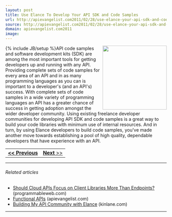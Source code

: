 ```yaml
---
layout: post
title: Use Elance To Develop Your API SDK and Code Samples
url: http://apievangelist.com2011/02/28/use-elance-your-api-sdk-and-code-samples/
source: http://apievangelist.com2011/02/28/use-elance-your-api-sdk-and-code-samples/
domain: apievangelist.com2011
image: 
---
```

{% include JB/setup %}<img src="http://kinlane-productions.s3.amazonaws.com/elance/gears-code-samples.jpg"  width="200" align="right" />API code samples and software development kits (SDK) are among the most important tools for getting developers up and running with any API.
Providing complete sets of code samples for every area of an API and in as many programming languages as you can is important to a developer's (and an API's) success. With complete sets of code samples in a wide variety of programming languages an API has a greater chance of success in getting adoption amongst the wider developer community.
Using existing freelance developer communities for developing API SDK and code samples is a great way to build your code libraries with minimum use of internal resources. And in turn, by using Elance developers to build code samples, you've made another move towards establishing a pool of high quality, dependable developers that have experience with an API.
<table cellspacing="5" cellpadding="5" width="100%">
     <tbody>
          <tr>
               <td align="left">
                    <strong><strong><a title="Use Elance Your API SDK and Code Samples" href="http://blog.apievangelist.com/2011/02/28/use-elance-your-api-sdk-and-code-samples/">&lt;&lt; Previous</a></strong></strong>
               </td>
               <td align="right">
                    <a title="Develop an Elance Skills Test for Your API Area" href="http://blog.apievangelist.com/2011/02/28/develop-an-elance-skills-test-for-your-api-area/"><strong>Next</strong> &gt;&gt;</a>
               </td>
          </tr>
     </tbody>
</table>

<hr />

<h6 class="zemanta-related-title c2">
     Related articles
</h6>
<ul class="zemanta-article-ul">
     <li class="zemanta-article-ul-li">
          <a href="http://blog.programmableweb.com/2011/02/03/should-cloud-apis-focus-on-client-libraries-more-than-endpoints/">Should Cloud APIs Focus on Client Libraries More Than Endpoints?</a> (programmableweb.com)
     </li>
     <li class="zemanta-article-ul-li">
          <a href="http://blog.apievangelist.com/2011/01/30/functional-apis/">Functional APIs</a> (apievangelist.com)
     </li>
     <li class="zemanta-article-ul-li">
          <a href="http://www.kinlane.com/2011/01/building-my-api-community-with-elance/">Building My API Community with Elance</a> (kinlane.com)
     </li>
</ul>

<hr />
